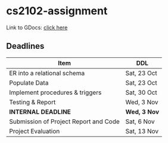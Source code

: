# cs2102-assignment

Link to GDocs: [click here](https://docs.google.com/document/d/1WRbPxzXUcYOtLToE98nsChCFKzNkyK7youcX-L81GHw/edit?usp=sharing)


## Deadlines

Item                                    | DDL
---                                     | ---
ER into a relational schema             | Sat, 23 Oct
Populate Data                           | Sat, 23 Oct
Implement procedures & triggers         | Sat, 30 Oct
Testing & Report                        | Wed, 3 Nov
**INTERNAL DEADLINE**                   | **Wed, 3 Nov**
Submission of Project Report and Code   | Sat, 6 Nov
Project Evaluation                      | Sat, 13 Nov